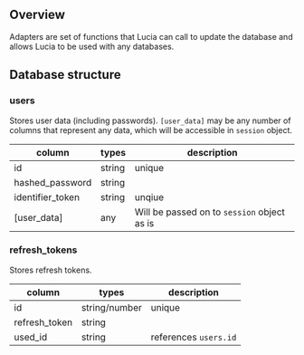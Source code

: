 ## Overview

Adapters are set of functions that Lucia can call to update the database and allows Lucia to be used with any databases.

## Database structure

### users

Stores user data (including passwords). `[user_data]` may be any number of columns that represent any data, which will be accessible in `session` object.

| column           | types  | description                                 |
| ---------------- | ------ | ------------------------------------------- |
| id               | string | unique                                      |
| hashed_password  | string |                                             |
| identifier_token | string | unqiue                                      |
| [user_data]      | any    | Will be passed on to `session` object as is |

### refresh_tokens

Stores refresh tokens.

| column        | types         | description           |
| ------------- | ------------- | --------------------- |
| id            | string/number | unique                |
| refresh_token | string        |                       |
| used_id       | string        | references `users.id` |
